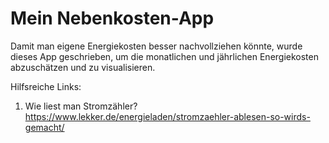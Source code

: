 # Mein Nebenkosten-App

Damit man eigene Energiekosten besser nachvollziehen könnte, wurde dieses App geschrieben, um die monatlichen und jährlichen Energiekosten 
abzuschätzen und zu visualisieren. 

Hilfsreiche Links:

1. Wie liest man Stromzähler? https://www.lekker.de/energieladen/stromzaehler-ablesen-so-wirds-gemacht/


  
 
